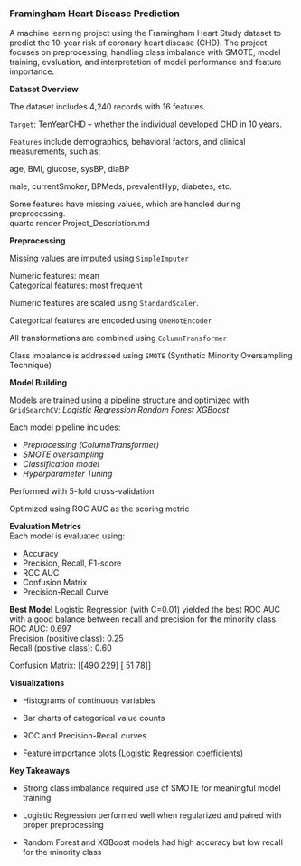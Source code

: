 ### **Framingham Heart Disease Prediction**

A machine learning project using the Framingham Heart Study dataset to predict the 10-year risk of coronary heart disease (CHD). The project focuses on preprocessing, handling class imbalance with SMOTE, model training, evaluation, and interpretation of model performance and feature importance.

**Dataset Overview**

The dataset includes 4,240 records with 16 features.  

`Target`: TenYearCHD – whether the individual developed CHD in 10 years.  

`Features` include demographics, behavioral factors, and clinical measurements, such as:  

age, BMI, glucose, sysBP, diaBP  

male, currentSmoker, BPMeds, prevalentHyp, diabetes, etc.  

Some features have missing values, which are handled during preprocessing.  
quarto render Project_Description.md


**Preprocessing**

Missing values are imputed using `SimpleImputer`  

Numeric features: mean  
Categorical features: most frequent  

Numeric features are scaled using `StandardScaler`.  

Categorical features are encoded using `OneHotEncoder`  

All transformations are combined using `ColumnTransformer`  

Class imbalance is addressed using `SMOTE` (Synthetic Minority Oversampling Technique)  

**Model Building**

Models are trained using a pipeline structure and optimized with `GridSearchCV`:
*Logistic Regression*
*Random Forest*
*XGBoost*

Each model pipeline includes:      
- *Preprocessing (ColumnTransformer)*   
- *SMOTE oversampling*    
- *Classification model*    
- *Hyperparameter Tuning*    

Performed with 5-fold cross-validation

Optimized using ROC AUC as the scoring metric

**Evaluation Metrics**  
Each model is evaluated using:  
- Accuracy    
- Precision, Recall, F1-score    
-  ROC AUC    
-  Confusion Matrix    
-  Precision-Recall Curve      

**Best Model**
Logistic Regression (with C=0.01) yielded the best ROC AUC with a good balance between recall and precision for the minority class.
ROC AUC: 0.697  
Precision (positive class): 0.25  
Recall (positive class): 0.60  

Confusion Matrix:
[[490 229]
[ 51 78]]

**Visualizations**

* Histograms of continuous variables  

* Bar charts of categorical value counts  

* ROC and Precision-Recall curves  

* Feature importance plots (Logistic Regression coefficients)  

**Key Takeaways**

* Strong class imbalance required use of SMOTE for meaningful model training  

* Logistic Regression performed well when regularized and paired with proper preprocessing  

* Random Forest and XGBoost models had high accuracy but low recall for the minority class  